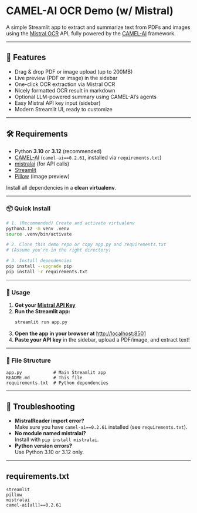 # CAMEL-AI OCR Demo (w/ Mistral)

A simple Streamlit app to extract and summarize text from PDFs and images using the [Mistral OCR](https://mistral.ai/research/mistral-ocr/) API, fully powered by the [CAMEL-AI](https://github.com/camel-ai/camel) framework.

---

## 🚀 Features

- Drag & drop PDF or image upload (up to 200MB)
- Live preview (PDF or image) in the sidebar
- One-click OCR extraction via Mistral OCR
- Nicely formatted OCR result in markdown
- Optional LLM-powered summary using CAMEL-AI’s agents
- Easy Mistral API key input (sidebar)
- Modern Streamlit UI, ready to customize

---

## 🛠️ Requirements

- Python **3.10** or **3.12** (recommended)
- [CAMEL-AI](https://github.com/camel-ai/camel) (`camel-ai==0.2.61`, installed via `requirements.txt`)
- [mistralai](https://pypi.org/project/mistralai/) (for API calls)
- [Streamlit](https://streamlit.io/)
- [Pillow](https://pypi.org/project/Pillow/) (image preview)

Install all dependencies in a **clean virtualenv**.

---

### 📦 Quick Install

```bash
# 1. (Recommended) Create and activate virtualenv
python3.12 -m venv .venv
source .venv/bin/activate

# 2. Clone this demo repo or copy app.py and requirements.txt
# (Assume you’re in the right directory)

# 3. Install dependencies
pip install --upgrade pip
pip install -r requirements.txt
```

---

### 📝 Usage

1. **Get your [Mistral API Key](https://console.mistral.ai/home)**
2. **Run the Streamlit app:**
    ```bash
    streamlit run app.py
    ```
3. **Open the app in your browser at** [http://localhost:8501](http://localhost:8501)
4. **Paste your API key** in the sidebar, upload a PDF/image, and extract text!

---

### 📁 File Structure

```
app.py            # Main Streamlit app
README.md         # This file
requirements.txt  # Python dependencies
```

---

## 🔧 Troubleshooting

- **MistralReader import error?**  
  Make sure you have `camel-ai==0.2.61` installed (see `requirements.txt`).
- **No module named mistralai?**  
  Install with `pip install mistralai`.
- **Python version errors?**  
  Use Python 3.10 or 3.12 only.

---

## requirements.txt

```
streamlit
pillow
mistralai
camel-ai[all]==0.2.61
```
